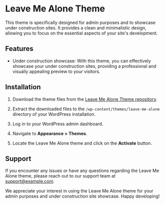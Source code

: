 # Leave Me Alone Theme

This theme is specifically designed for admin purposes and to showcase under construction sites. It provides a clean and minimalistic design, allowing you to focus on the essential aspects of your site's development.

## Features

- Under construction showcase: With this theme, you can effectively showcase your under construction sites, providing a professional and visually appealing preview to your visitors.

## Installation

1. Download the theme files from the [Leave Me Alone Theme repository](https://github.com/kantbtrue/leave-me-alone).

2. Extract the downloaded files to the `/wp-content/themes/leave-me-alone` directory of your WordPress installation.

3. Log in to your WordPress admin dashboard.

4. Navigate to **Appearance > Themes**.

5. Locate the Leave Me Alone theme and click on the **Activate** button.

## Support

If you encounter any issues or have any questions regarding the Leave Me Alone theme, please reach out to our support team at [support@example.com](shashikant1989yadav@gmail.com).

We appreciate your interest in using the Leave Me Alone theme for your admin purposes and under construction site showcase. Happy developing!
